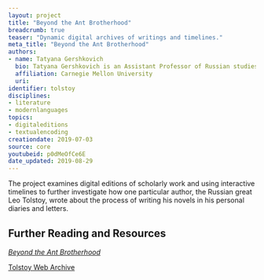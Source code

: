 ```yaml
---
layout: project
title: "Beyond the Ant Brotherhood"
breadcrumb: true
teaser: "Dynamic digital archives of writings and timelines."
meta_title: "Beyond the Ant Brotherhood"
authors:
- name: Tatyana Gershkovich
  bio: Tatyana Gershkovich is an Assistant Professor of Russian studies at Carnegie Mellon University. She has published essays on Tolstoy and Nabokov in *PMLA* and *The Journal of the History of Ideas*, and is currently completing a monograph that examines why and how these authors seek to set rules for the reception of their works. She is also the creator of *Beyond the Ant Brotherhood*, a dynamic digital archive of Tolstoy’s diaries and letters.
  affiliation: Carnegie Mellon University
  uri:
identifier: tolstoy
disciplines:
- literature
- modernlanguages
topics:
- digitaleditions
- textualencoding
creationdate: 2019-07-03
source: core
youtubeid: p0dMeOfCe6E
date_updated: 2019-08-29
---
```


The project examines digital editions of scholarly work and using interactive timelines to further investigate how one particular author, the Russian great Leo Tolstoy, wrote about the process of writing his novels in his personal diaries and letters.

## Further Reading and Resources

[*Beyond the Ant Brotherhood*](https://colloquy.us:8443/Tolstoy/#home)

[Tolstoy Web Archive](http://tolstoy.ru/)


